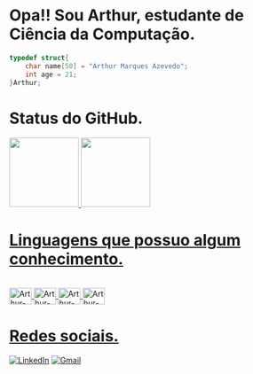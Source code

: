 <h1 align="left">Opa!! Sou Arthur, estudante de Ciência da Computação.</h1>

```c
typedef struct{
	char name[50] = "Arthur Marques Azevedo";
   	int age = 21;
}Arthur;
```

<h1 align="left">Status do GitHub.</h1>

<div>
  <a href="https://github.com/Arthur1220">
  <img height="125em" src="https://github-readme-stats.vercel.app/api?username=Arthur1220&theme=dark&show_icons=true&hide=prs,issues,contribs"/>
    
  <img height="125em"  src="https://github-readme-stats.vercel.app/api/top-langs/?username=Arthur1220&theme=dark&layout=compact&hide=assembly,tex,roff"/>
</div>

<h1 align="left">Linguagens que possuo algum conhecimento.</h1>
<div style="display: inline_block"><br>
  	<img align="center" alt="Arthur-C" height="30" width="40" src="https://cdn.jsdelivr.net/gh/devicons/devicon/icons/c/c-original.svg">
  	<img align="center" alt="Arthur-C++" height="30" width="40" src="https://cdn.jsdelivr.net/gh/devicons/devicon/icons/cplusplus/cplusplus-original.svg">
  	<img align="center" alt="Arthur-Python" height="30" width="40" src="https://cdn.jsdelivr.net/gh/devicons/devicon/icons/python/python-original.svg">
	<img align="center" alt="Arthur-Java" height="30" width="40" src="https://cdn.jsdelivr.net/gh/devicons/devicon/icons/java/java-original.svg">
</div>

<h1 align="left">Redes sociais.</h1>

[![LinkedIn](https://img.shields.io/badge/linkedin-%230077B5.svg?style=for-the-badge&logo=linkedin&logoColor=white&link=https://www.linkedin.com/in/azevedo-arthur/)](https://www.linkedin.com/in/azevedo-arthur/)
[![Gmail](https://img.shields.io/badge/Gmail-D14836?style=for-the-badge&logo=gmail&logoColor=white&link=mailto:arthurmarquesazevedo@gmail.com)](mailto:arthurmarquesazevedo@gmail.com)
